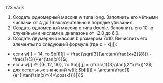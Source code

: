 123 varik
1. Создать одномерный массив w типа long. Заполнить его чётными числами от 4 до 16 включительно в порядке убывания.
2. Создать одномерный массив x типа double. Заполнить его 10-ю случайными числами в диапазоне от -2.0 до 6.0.
3. Создать двумерный массив b размером 7x10. Вычислить его элементы по следующей формуле (где x = x[j]):
  - если w[i] = 14, то $b[i][j] = \frac{\sqrt[3]{\arctan(\frac{x+2}{8})} - \frac{1}{3}}{e^{\tan(x)}}$;
  - если $w[i] \in \{(6, 12, 16)\}$, то $b[i][j] = (\frac{1}{3}/\tan((2*x)^x))^2$;
  - для остальных значений w[i]: $b[i][j] = \arctan(\frac{1}{e^{|\tan(\sin(x)^{4*\cos(x)})}|})$
